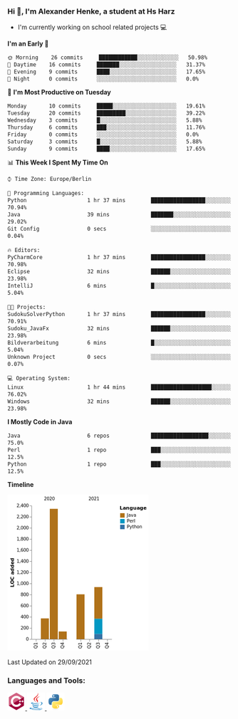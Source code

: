 <h3>Hi 👋, I'm Alexander Henke, a student at Hs Harz</h3>



* I'm currently working on school related projects 💻


<!--START_SECTION:waka-->
**I'm an Early 🐤** 

```text
🌞 Morning    26 commits     ████████████░░░░░░░░░░░░░   50.98% 
🌆 Daytime    16 commits     ███████░░░░░░░░░░░░░░░░░░   31.37% 
🌃 Evening    9 commits      ████░░░░░░░░░░░░░░░░░░░░░   17.65% 
🌙 Night      0 commits      ░░░░░░░░░░░░░░░░░░░░░░░░░   0.0%

```
📅 **I'm Most Productive on Tuesday** 

```text
Monday       10 commits     █████░░░░░░░░░░░░░░░░░░░░   19.61% 
Tuesday      20 commits     █████████░░░░░░░░░░░░░░░░   39.22% 
Wednesday    3 commits      █░░░░░░░░░░░░░░░░░░░░░░░░   5.88% 
Thursday     6 commits      ███░░░░░░░░░░░░░░░░░░░░░░   11.76% 
Friday       0 commits      ░░░░░░░░░░░░░░░░░░░░░░░░░   0.0% 
Saturday     3 commits      █░░░░░░░░░░░░░░░░░░░░░░░░   5.88% 
Sunday       9 commits      ████░░░░░░░░░░░░░░░░░░░░░   17.65%

```


📊 **This Week I Spent My Time On** 

```text
⌚︎ Time Zone: Europe/Berlin

💬 Programming Languages: 
Python                   1 hr 37 mins        █████████████████░░░░░░░░   70.94% 
Java                     39 mins             ███████░░░░░░░░░░░░░░░░░░   29.02% 
Git Config               0 secs              ░░░░░░░░░░░░░░░░░░░░░░░░░   0.04%

🔥 Editors: 
PyCharmCore              1 hr 37 mins        █████████████████░░░░░░░░   70.98% 
Eclipse                  32 mins             ██████░░░░░░░░░░░░░░░░░░░   23.98% 
IntelliJ                 6 mins              █░░░░░░░░░░░░░░░░░░░░░░░░   5.04%

🐱‍💻 Projects: 
SudokuSolverPython       1 hr 37 mins        █████████████████░░░░░░░░   70.91% 
Sudoku_JavaFx            32 mins             ██████░░░░░░░░░░░░░░░░░░░   23.98% 
Bildverarbeitung         6 mins              █░░░░░░░░░░░░░░░░░░░░░░░░   5.04% 
Unknown Project          0 secs              ░░░░░░░░░░░░░░░░░░░░░░░░░   0.07%

💻 Operating System: 
Linux                    1 hr 44 mins        ███████████████████░░░░░░   76.02% 
Windows                  32 mins             ██████░░░░░░░░░░░░░░░░░░░   23.98%

```

**I Mostly Code in Java** 

```text
Java                     6 repos             ██████████████████░░░░░░░   75.0% 
Perl                     1 repo              ███░░░░░░░░░░░░░░░░░░░░░░   12.5% 
Python                   1 repo              ███░░░░░░░░░░░░░░░░░░░░░░   12.5%

```


**Timeline**

![Chart not found](https://raw.githubusercontent.com/4l3H3/4l3H3/main/charts/bar_graph.png) 


 Last Updated on 29/09/2021
<!--END_SECTION:waka-->

<h3 align="left">Languages and Tools:</h3>
<p align="left"> <a href="https://www.w3schools.com/cpp/" target="_blank"> <img src="https://raw.githubusercontent.com/devicons/devicon/master/icons/cplusplus/cplusplus-original.svg" alt="cplusplus" width="40" height="40"/> </a> <a href="https://www.java.com" target="_blank"> <img src="https://raw.githubusercontent.com/devicons/devicon/master/icons/java/java-original.svg" alt="java" width="40" height="40"/> </a> <a href="https://www.python.org" target="_blank"> <img src="https://raw.githubusercontent.com/devicons/devicon/master/icons/python/python-original.svg" alt="python" width="40" height="40"/> </a> </p>


